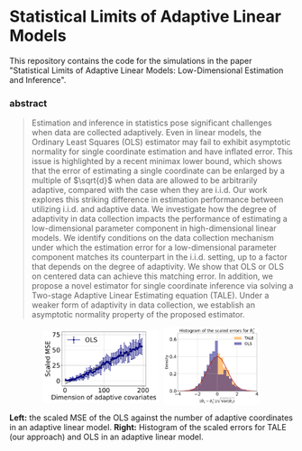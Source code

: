 # Statistical Limits of Adaptive Linear Models

This repository contains the code for the simulations in the paper "Statistical Limits of Adaptive Linear Models: Low-Dimensional Estimation and Inference". 



### abstract
>Estimation and inference in statistics pose significant challenges when data are collected adaptively. Even in linear models, the Ordinary Least Squares (OLS) estimator may fail to exhibit asymptotic normality for single coordinate estimation and have inflated error. This issue is highlighted by a recent minimax lower bound, which shows that the error of estimating a single coordinate can be enlarged by a multiple of $\sqrt{d}$ when data are allowed to be arbitrarily adaptive, compared with the case when they are i.i.d. Our work explores this striking difference in estimation performance between utilizing i.i.d. and adaptive data. We investigate how the degree of adaptivity in data collection impacts the performance of estimating a low-dimensional parameter component in high-dimensional linear models. We identify conditions on the data collection mechanism under which the estimation error for a low-dimensional parameter component matches its counterpart in the i.i.d. setting, up to a factor that depends on the degree of adaptivity. We show that OLS or OLS on centered data can achieve this matching error. In addition, we propose a novel estimator for single coordinate inference via solving a Two-stage Adaptive Linear Estimating equation (TALE). Under a weaker form of adaptivity in data collection, we establish an asymptotic normality property of the proposed estimator.


<figure>
  <div style="display: flex; justify-content: center; align-items: center;">
    <img src="Figures/zero_mean_OLS.png" alt="Figure 1" style="width: 48%; margin-right: 5px;"/>
    <img src="Figures/n_500_d_50_type_hist_inference.png" alt="Figure 2" style="width: 40%; margin-left: 5px;"/>
</figure>
    
**Left:**  the scaled MSE of the  OLS against the number of adaptive coordinates in an adaptive linear model. **Right:** Histogram of the scaled errors for TALE (our approach) and OLS in an adaptive linear model.

